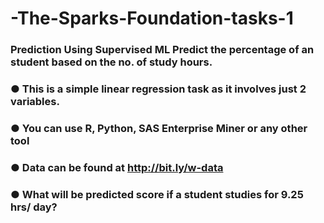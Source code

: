 # -The-Sparks-Foundation-tasks-1
### Prediction Using Supervised ML Predict the percentage of an student based on the no. of study hours.
### ● This is a simple linear regression task as it involves just 2 variables.
### ● You can use R, Python, SAS Enterprise Miner or any other tool 
### ● Data can be found at http://bit.ly/w-data 
### ● What will be predicted score if a student studies for 9.25 hrs/ day?
